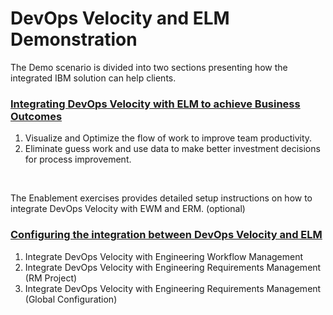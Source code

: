 # DevOps Velocity and ELM Demonstration

The Demo scenario is divided into two sections presenting how the integrated IBM solution can help clients.
### [Integrating DevOps Velocity with ELM to achieve Business Outcomes](../main/docs/demo1/index.md)
1. Visualize and Optimize the flow of work to improve team productivity.
2. Eliminate guess work and use data to make better investment decisions for process improvement.
<br/>

The Enablement exercises provides detailed setup instructions on how to integrate DevOps Velocity with EWM and ERM. (optional)
### [Configuring the integration between DevOps Velocity and ELM](../main/docs/enable1/index.md)
1. Integrate DevOps Velocity with Engineering Workflow Management
2. Integrate DevOps Velocity with Engineering Requirements Management (RM Project)
3. Integrate DevOps Velocity with Engineering Requirements Management (Global Configuration)
 